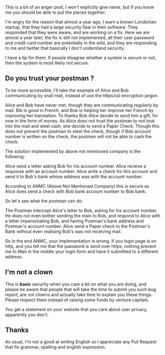 <!-- 
.. title: About security
.. slug: 19-about-security
.. date: 2015-09-24 21:33:24 UTC
.. tags: figshare, security, anger, privacy, swearwords, draft
.. category: 
.. link: 
.. description: You are wrong about security.
.. type: text
-->

This is a bit of an anger post, I won't explicitly give name, but if you know
me you should be able to put the pieces together.

I'm angry for the reason that almost a year ago, I warn a known Londonian
startup, that they had a large security flaw in their software. They responded
that they were aware, and are working on a fix. Here we are almost a year
later, the fix is still not implemented, all their user password and credit
card number are potentially in the wild, and they are responding to me and
twitter that basically I don't understand security.

I have a tip for them. If people disagree whether a system is secure or not,
then the system is most likely not secure.


## Do you trust your postman ?

To be more accessible, I'll take the example of Alice and Bob communicating by
snail mail, instead of use the https/ssl encryption jargon.

Alice and Bob have never met, though they are communicating regularly by mail.
Bib is good in French, and Bob is helping her improve her French by improving
her translation. To thanks Bob Alice decide to send him a gift, for now in the
form of money.  As Alice does not trust the postman to not look into the mail
and steel cash, she decide to send a Paper Check. Though this does not prevent
the postman to steel the check, though if Bob account number is written on the
check, the postman will not be able to cash the check.

The solution implemented by above not mentioned company is the following:

Alice send a letter asking Bob for his account number.  Alice receive a
response with an account number.  Alice write a check fro this account and send
it to Bob's bank whose address was with the account number.

According to ANMC (Above Not Mentioned Company) this is secure as Alice does
send a check with Bob bank account number to Bob bank.

So let's see what the postman can do:

The Postman intercept Alice's letter to Bob, asking for his account number.  He
does not even bother sending the main to Bob, and respond to Alice with a
letter impersonating Bob, and having Postman's bank address and Postman's
account number.  Alice send a Paper check to the Postman's Bank without even
realising Bob's was not receiving mail.

So in the end ANMC, your implementation is wrong.  If you login page is on
http, and you tell me that the password is send over https, nothing prevent me
to Man in the middle your login form and have it submitted to a different
address.

## I'm not a clown

This is **basic** security when you care a bit on what you are doing, and
please be aware that people that will take the time to submit you such bug
report, are not clowns and actually take time to explain you these things.
Please respect them instead of raising some funds by venture capitals.

You get a statement on your website that you care about user privacy,
apparently you don't.

## Thanks

As usual, I'm not a good at writing English so I appreciate any Pull Request
that fix grammar, spelling and english expression.


